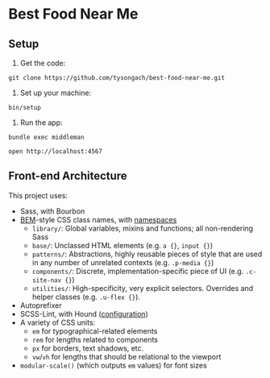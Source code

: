 # Best Food Near Me

## Setup

1. Get the code:

  ```
  git clone https://github.com/tysongach/best-food-near-me.git
  ```

1. Set up your machine:

  ```
  bin/setup
  ```

1. Run the app:

  ```
  bundle exec middleman
  ```

  ```
  open http://localhost:4567
  ```

## Front-end Architecture

This project uses:

- Sass, with Bourbon
- [BEM]-style CSS class names, with [namespaces]
  - `library/`: Global variables, mixins and functions; all non-rendering Sass
  - `base/`: Unclassed HTML elements (e.g. `a {}`, `input {}`)
  - `patterns/`: Abstractions, highly reusable pieces of style that are used in
    any number of unrelated contexts (e.g. `.p-media {}`)
  - `components/`: Discrete, implementation-specific piece of UI
    (e.g. `.c-site-nav {}`)
  - `utilities/`: High-specificity, very explicit selectors. Overrides and
    helper classes (e.g. `.u-flex {}`).
- Autoprefixer
- SCSS-Lint, with Hound ([configuration](.scss-lint.yml))
- A variety of CSS units:
  - `em` for typographical-related elements
  - `rem` for lengths related to components
  - `px` for borders, text shadows, etc.
  - `vw`/`vh` for lengths that should be relational to the viewport
- `modular-scale()` (which outputs `em` values) for font sizes

[BEM]: http://csswizardry.com/2013/01/mindbemding-getting-your-head-round-bem-syntax/
[namespaces]: http://csswizardry.com/2015/03/more-transparent-ui-code-with-namespaces/
